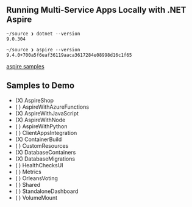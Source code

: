 ## Running Multi-Service Apps Locally with .NET Aspire

``` 
~/source ❯ dotnet --version
9.0.304

~/source ❯ aspire --version
9.4.0+700a5f6eaf36119aaca3617284e08998d16c1f65
```

[aspire samples](https://github.com/dotnet/aspire-samples)

## Samples to Demo
- (X) AspireShop
- ( ) AspireWithAzureFunctions
- (X) AspireWithJavaScript
- (X) AspireWithNode
- ( ) AspireWithPython
- ( ) ClientAppsIntegration
- (X) ContainerBuild
- ( ) CustomResources
- (X) DatabaseContainers
- (X) DatabaseMigrations
- ( ) HealthChecksUI
- ( ) Metrics
- ( ) OrleansVoting
- ( ) Shared
- ( ) StandaloneDashboard
- ( ) VolumeMount

